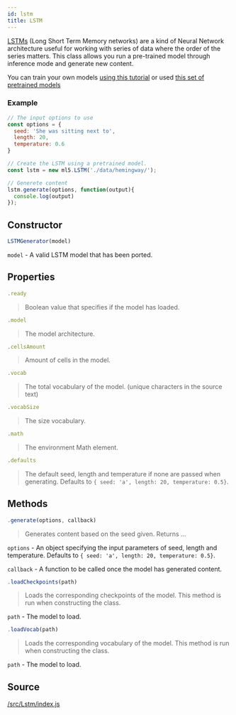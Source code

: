 ```yaml
---
id: lstm
title: LSTM
---
```


[LSTMs](https://colah.github.io/posts/2015-08-Understanding-LSTMs/) (Long Short Term Memory networks) are a kind of Neural Network architecture useful for working with series of data where the order of the series matters. This class allows you run a pre-trained model 
through inference mode and generate new content. 

You can train your own models [using this tutorial](training-LSTM.md) or used [this set of pretrained models](https://github.com/ITPNYU/ml5/tree/master/training/lstm)

### Example

```javascript
// The input options to use
const options = {
  seed: 'She was sitting next to',
  length: 20,
  temperature: 0.6
}

// Create the LSTM using a pretrained model.
const lstm = new ml5.LSTM('./data/hemingway/');

// Generete content
lstm.generate(options, function(output){
  console.log(output)
});
```

## Constructor
  ```javascript
  LSTMGenerator(model)
  ```
  `model` - A valid LSTM model that has been ported.

## Properties

  ```javascript
  .ready
  ```
  > Boolean value that specifies if the model has loaded.

  ```javascript
  .model
  ```
  > The model architecture.

  ```javascript
  .cellsAmount
  ```
  > Amount of cells in the model.

  ```javascript
  .vocab
  ```
  > The total vocabulary of the model. (unique characters in the source text)

  ```javascript
  .vocabSize
  ```
  > The size vocabulary.

  ```javascript
  .math
  ```
  > The environment Math element.

  ```javascript
  .defaults
  ```
  > The default seed, length and temperature if none are passed when generating. Defaults to `{ seed: 'a', length: 20, temperature: 0.5}`.

## Methods

  ```javascript
  .generate(options, callback)
  ```
  > Generates content based on the seed given. Returns ...

  `options` -  An object specifying the input parameters of seed, length and temperature. Defaults to `{ seed: 'a', length: 20, temperature: 0.5}`.

  `callback` - A function to be called once the model has generated content.

  ```javascript
  .loadCheckpoints(path)
  ```
  > Loads the corresponding checkpoints of the model. This method is run when constructing the class.

  `path` - The model to load.

  ```javascript
  .loadVocab(path)
  ```
  > Loads the corresponding vocabulary of the model. This method is run when constructing the class.

  `path` - The model to load.
  
## Source

[/src/Lstm/index.js](https://github.com/ITPNYU/ml5/blob/master/src/Lstm/index.js)
